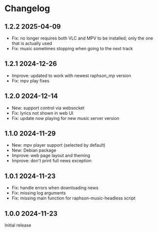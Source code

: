 # Changelog

## 1.2.2 2025-04-09
* Fix: no longer requires both VLC and MPV to be installed; only the one that is actually used
* Fix: music sometimes stopping when going to the next track

## 1.2.1 2024-12-26
* Improve: updated to work with newest raphson_mp version
* Fix: mpv play fixes

## 1.2.0 2024-12-14
* New: support control via websocket
* Fix: lyrics not shown in web UI
* Fix: update now playing for new music server version

## 1.1.0 2024-11-29
* New: mpv player support (selected by default)
* New: Debian package
* Improve: web page layout and theming
* Improve: don't print full news exception

## 1.0.1 2024-11-23

* Fix: handle errors when downloading news
* Fix: missing log arguments
* Fix: missing main function for raphson-music-headless script

## 1.0.0 2024-11-23

Initial release
